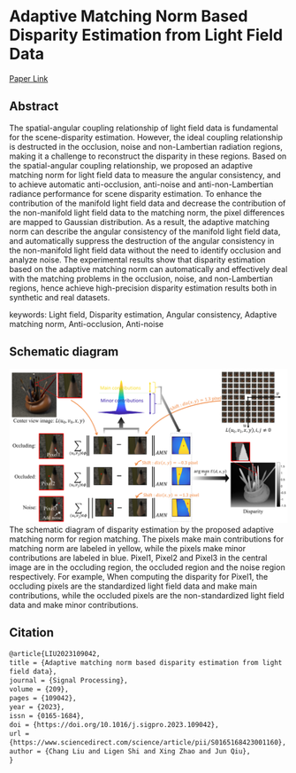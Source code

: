 # Adaptive Matching Norm Based Disparity Estimation from Light Field Data

[Paper Link](https://www.sciencedirect.com/science/article/pii/S0165168423001160)

## Abstract
The spatial-angular coupling relationship of light field data is fundamental for the scene-disparity estimation. However, the ideal coupling relationship is destructed in the occlusion, noise and non-Lambertian radiation regions, making it a challenge to reconstruct the disparity in these regions. Based on the spatial-angular coupling relationship, we proposed an adaptive matching norm for light field data to measure the angular consistency, and to achieve automatic anti-occlusion, anti-noise and anti-non-Lambertian radiance performance for scene disparity estimation. To enhance the contribution of the manifold light field data and decrease the contribution of the non-manifold light field data to the matching norm, the pixel differences are mapped to Gaussian distribution. As a result, the adaptive matching norm can describe the angular consistency of the manifold light field data, and automatically suppress the destruction of the angular consistency in the non-manifold light field data without the need to identify occlusion and analyze noise. The experimental results show that disparity estimation based on the adaptive matching norm can automatically and effectively deal with the matching problems in the occlusion, noise, and non-Lambertian regions, hence achieve high-precision disparity estimation results both in synthetic and real datasets.

keywords: Light field, Disparity estimation, Angular consistency, Adaptive matching norm, Anti-occlusion, Anti-noise

## Schematic diagram 
![Fig1](./Fig1.png)
The schematic diagram of disparity estimation by the proposed adaptive matching norm for region matching. The pixels make main contributions for matching norm are labeled in yellow, while the pixels make minor contributions are labeled in blue. Pixel1, Pixel2 and Pixel3 in the central image are in the occluding region, the occluded region and the noise region respectively. For example, When computing the disparity for Pixel1, the occluding pixels are the standardized light field data and make main contributions, while the occluded pixels are the non-standardized light field data and make minor contributions.

## Citation
````
@article{LIU2023109042,
title = {Adaptive matching norm based disparity estimation from light field data},
journal = {Signal Processing},
volume = {209},
pages = {109042},
year = {2023},
issn = {0165-1684},
doi = {https://doi.org/10.1016/j.sigpro.2023.109042},
url = {https://www.sciencedirect.com/science/article/pii/S0165168423001160},
author = {Chang Liu and Ligen Shi and Xing Zhao and Jun Qiu},
}
````
